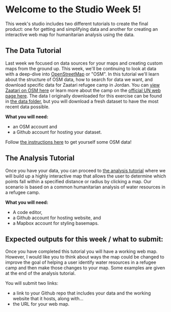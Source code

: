 # Welcome to the Studio Week 5!

This week's studio includes two different tutorials to create the final product: one for getting and simplifying data and another for creating an interactive web map for humanitarian analysis using the data.

## The Data Tutorial
Last week we focused on data sources for your maps and creating custom maps from the ground up. This week, we'll be continuing to look at data with a deep-dive into [OpenStreetMap](https://www.openstreetmap.org/) or "OSM". In this tutorial we'll learn about the structure of OSM data, how to search for data we want, and download specific data for Zaatari refugee camp in Jordan. You can [view Zaatari on OSM here](https://www.openstreetmap.org/#map=15/32.2931/36.3227&layers=H) or learn more about the camp on the [official UN web page here](https://data2.unhcr.org/en/situations/syria/location/53). The data I originally downloaded for this exercise can be found in [the data folder](data-tutorial/data), but you will download a fresh dataset to have the most recent data possible.

**What you will need:**
- an OSM account and
- a Github account for hosting your dataset.

Follow [the instructions here](data-tutorial/DATA-TUTORIAL.md) to get yourself some OSM data!

## The Analysis Tutorial
Once you have your data, you can proceed to [the analysis tutorial](analysis-tutorial/ANALYSIS-TUTORIAL.md) where we will build up a highly interactive map that allows the user to determine which points fall within a specified distance or radius by clicking a map. Our scenario is based on a common humanitarian analysis of water resources in a refugee camp.

**What you will need:**
- A code editor,
- a Github account for hosting website, and
- a Mapbox account for styling basemaps.

## Expected outputs for this week / what to submit:
Once you have completed this tutorial you will have a working web map. However, I would like you to think about ways the map could be changed to improve the goal of helping a user identify water resources in a refugee camp and then make those changes to your map. Some examples are given at the end of the analysis tutorial.

You will submit two links:
- a link to your Github repo that includes your data and the working website that it hosts, along with...
- the URL for your web map.

